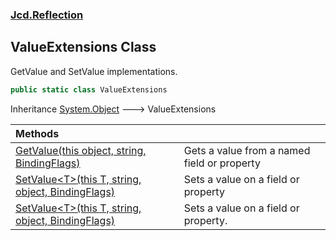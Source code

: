 ### [Jcd.Reflection](Jcd.Reflection.md 'Jcd.Reflection')

## ValueExtensions Class

GetValue and SetValue implementations.

```csharp
public static class ValueExtensions
```

Inheritance [System.Object](https://docs.microsoft.com/en-us/dotnet/api/System.Object 'System.Object') &#129106;
ValueExtensions

| Methods                                                                                                                                                                                                                                                           |                                             |
|:------------------------------------------------------------------------------------------------------------------------------------------------------------------------------------------------------------------------------------------------------------------|:--------------------------------------------|
| [GetValue(this object, string, BindingFlags)](Jcd.Reflection.ValueExtensions.GetValue(thisobject,string,System.Reflection.BindingFlags).md 'Jcd.Reflection.ValueExtensions.GetValue(this object, string, System.Reflection.BindingFlags)')                        | Gets a value from a named field or property |
| [SetValue&lt;T&gt;(this T, string, object, BindingFlags)](Jcd.Reflection.ValueExtensions.SetValue_T_(thisT,string,object,System.Reflection.BindingFlags).md 'Jcd.Reflection.ValueExtensions.SetValue<T>(this T, string, object, System.Reflection.BindingFlags)') | Sets a value on a field or property         |
| [SetValue&lt;T&gt;(this T, string, object, BindingFlags)](Jcd.Reflection.ValueExtensions.SetValue_T_(thisT,string,object,System.Reflection.BindingFlags).md 'Jcd.Reflection.ValueExtensions.SetValue<T>(this T, string, object, System.Reflection.BindingFlags)') | Sets a value on a field or property.        |
